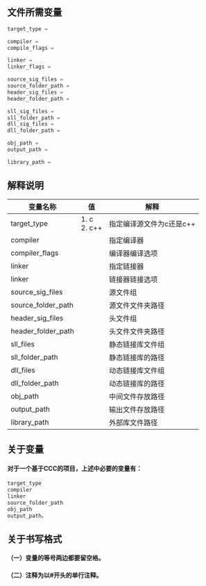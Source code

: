 ## 文件所需变量
```c
target_type =

compiler =
compile_flags = 

linker = 
linker_flags =

source_sig_files = 
source_folder_path =
header_sig_files = 
header_folder_path =

sll_sig_files = 
sll_folder_path = 
dll_sig_files = 
dll_folder_path =

obj_path =
output_path =

library_path =
```

## 解释说明
|变量名称|值|解释|
|-|-|-|
|target_type|1. c<br>2. c++|指定编译源文件为c还是c++|
|compiler||指定编译器|
|compiler_flags||编译器编译选项|
|linker||指定链接器|
|linker||链接器链接选项|
|source_sig_files||源文件组|
|source_folder_path||源文件文件夹路径|
|header_sig_files||头文件组|
|header_folder_path||头文件文件夹路径|
|sll_files||静态链接库文件组|
|sll_folder_path||静态链接库的路径|
|dll_files||动态链接库文件组|
|dll_folder_path||动态链接库的路径|
|obj_path||中间文件存放路径|
|output_path||输出文件存放路径|
|library_path||外部库文件路径|

## 关于变量
#### 对于一个基于CCC的项目，上述中必要的变量有：
```c
target_type
compiler
linker
source_folder_path
obj_path
output_path。
```

## 关于书写格式
#### （一）变量的等号两边都要留空格。
#### （二）注释为以#开头的单行注释。
